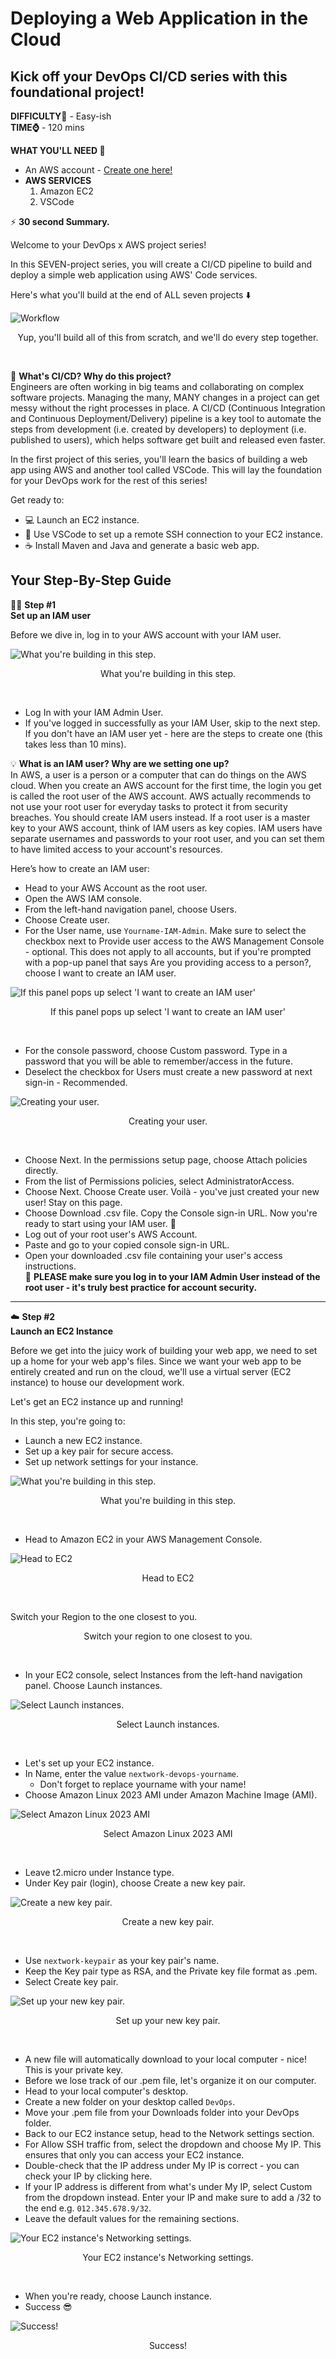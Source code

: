 # Deploying a Web Application in the Cloud

## Kick off your DevOps CI/CD series with this foundational project!

**DIFFICULTY💪** - Easy-ish  
**TIME⌚** - 120 mins  

**WHAT YOU'LL NEED 📝**  
- An AWS account - [Create one here!](https://signin.aws.amazon.com/signup?request_type=register)  
- **AWS SERVICES**  
    1. Amazon EC2  
    2. VSCode  

⚡️ **30 second Summary.**

Welcome to your DevOps x AWS project series! 

In this SEVEN-project series, you will create a CI/CD pipeline to build and deploy a simple web application using AWS' Code services. 

Here's what you'll build at the end of ALL seven projects ⬇️ 

![Workflow](https://learn.nextwork.org/projects/static/aws-devops-vscode/architecture-complete.png "Workflow showing the CI/CD pipeline architecture involving AWS services")  
<p align="center">Yup, you'll build all of this from scratch, and we'll do every step together.</p>  

&nbsp;

🧠 **What's CI/CD? Why do this project?**  
Engineers are often working in big teams and collaborating on complex software projects. Managing the many, MANY changes in a project can get messy without the right processes in place. A CI/CD (Continuous Integration and Continuous Deployment/Delivery) pipeline is a key tool to automate the steps from development (i.e. created by developers) to deployment (i.e. published to users), which helps software get built and released even faster. 

In the first project of this series, you'll learn the basics of building a web app using AWS and another tool called VSCode. This will lay the foundation for your DevOps work for the rest of this series! 

Get ready to:  
- 💻 Launch an EC2 instance.  
- 🔌 Use VSCode to set up a remote SSH connection to your EC2 instance.  
- ☕️ Install Maven and Java and generate a basic web app.

## Your Step-By-Step Guide

💂‍♀️ **Step #1**  
**Set up an IAM user**  

Before we dive in, log in to your AWS account with your IAM user.  

![What you're building in this step.](https://learn.nextwork.org/projects/static/aws-devops-vscode/1.0-framed.png)  
<p align="center">What you're building in this step.</p>  

&nbsp;

- Log In with your IAM Admin User.
- If you've logged in successfully as your IAM User, skip to the next step.
If you don't have an IAM user yet - here are the steps to create one (this takes less than 10 mins).  

💡 **What is an IAM user? Why are we setting one up?**  
In AWS, a user is a person or a computer that can do things on the AWS cloud. When you create an AWS account for the first time, the login you get is called the root user of the AWS account. AWS actually recommends to not use your root user for everyday tasks to protect it from security breaches. You should create IAM users instead. If a root user is a master key to your AWS account, think of IAM users as key copies. IAM users have separate usernames and passwords to your root user, and you can set them to have limited access to your account's resources.

Here’s how to create an IAM user:  
- Head to your AWS Account as the root user.  
- Open the AWS IAM console.  
- From the left-hand navigation panel, choose Users.  
- Choose Create user.  
- For the User name, use `Yourname-IAM-Admin`. Make sure to select the checkbox next to Provide user access to the AWS Management Console - optional. This does not apply to all accounts, but if you're prompted with a pop-up panel that says Are you providing access to a person?, choose I want to create an IAM user.  

![If this panel pops up select 'I want to create an IAM user'](https://learn.nextwork.org/projects/static/aws-security-iam/high-step4.4.png)  
<p align="center">If this panel pops up select 'I want to create an IAM user'</p>  

&nbsp;

- For the console password, choose Custom password. Type in a password that you will be able to remember/access in the future.  
- Deselect the checkbox for Users must create a new password at next sign-in - Recommended.  

![Creating your user.](https://learn.nextwork.org/projects/static/aws-security-iam/high-step4.3.png)  
<p align="center">Creating your user.</p>  

&nbsp;

- Choose Next. In the permissions setup page, choose Attach policies directly.  
- From the list of Permissions policies, select AdministratorAccess.  
- Choose Next. Choose Create user. Voilà - you've just created your new user! Stay on this page.  
- Choose Download .csv file. Copy the Console sign-in URL. Now you're ready to start using your IAM user. 🏁
- Log out of your root user's AWS Account.
- Paste and go to your copied console sign-in URL.
- Open your downloaded .csv file containing your user's access instructions.  
🙏 **PLEASE make sure you log in to your IAM Admin User instead of the root user - it's truly best practice for account security.**

---

☁️ **Step #2**  
**Launch an EC2 Instance**  

Before we get into the juicy work of building your web app, we need to set up a home for your web app's files. Since we want your web app to be entirely created and run on the cloud, we'll use a virtual server (EC2 instance) to house our development work.  

Let's get an EC2 instance up and running!  

In this step, you're going to:  
- Launch a new EC2 instance.  
- Set up a key pair for secure access.  
- Set up network settings for your instance.

![What you're building in this step.](https://learn.nextwork.org/projects/static/aws-devops-vscode/2.0-framed.png)  
<p align="center">What you're building in this step.</p>  

&nbsp;

- Head to Amazon EC2 in your AWS Management Console.  

![Head to EC2](https://learn.nextwork.org/projects/static/aws-devops-vscode/2.1.png)  
<p align="center">Head to EC2</p>  

&nbsp;

Switch your Region to the one closest to you.  
<p align="center">Switch your region to one closest to you.</p>  

&nbsp;

- In your EC2 console, select Instances from the left-hand navigation panel. Choose Launch instances.  

![Select Launch instances.](https://learn.nextwork.org/projects/static/aws-devops-vscode/2.3.png)  
<p align="center">Select Launch instances.</p>  

&nbsp;

- Let's set up your EC2 instance.
- In Name, enter the value `nextwork-devops-yourname`.
  -  Don't forget to replace yourname with your name!
- Choose Amazon Linux 2023 AMI under Amazon Machine Image (AMI).  

![Select Amazon Linux 2023 AMI](https://learn.nextwork.org/projects/static/aws-devops-vscode/2.4.png)  
<p align="center">Select Amazon Linux 2023 AMI</p>  

&nbsp;

- Leave t2.micro under Instance type.
- Under Key pair (login), choose Create a new key pair.  

![Create a new key pair.](https://learn.nextwork.org/projects/static/aws-devops-vscode/2.5.png)  
<p align="center">Create a new key pair.</p>  

&nbsp;

- Use `nextwork-keypair` as your key pair's name.
- Keep the Key pair type as RSA, and the Private key file format as .pem.
- Select Create key pair.  

![Set up your new key pair.](https://learn.nextwork.org/projects/static/aws-devops-vscode/2.6.png)  
<p align="center">Set up your new key pair.</p>  

&nbsp;

- A new file will automatically download to your local computer - nice! This is your private key.
- Before we lose track of our .pem file, let's organize it on our computer.
- Head to your local computer's desktop.
- Create a new folder on your desktop called `DevOps`.
- Move your .pem file from your Downloads folder into your DevOps folder.
- Back to our EC2 instance setup, head to the Network settings section.
- For Allow SSH traffic from, select the dropdown and choose My IP. This ensures that only you can access your EC2 instance.
- Double-check that the IP address under My IP is correct - you can check your IP by clicking here.
- If your IP address is different from what's under My IP, select Custom from the dropdown instead. Enter your IP and make sure to add a /32 to the end e.g. `012.345.678.9/32`.
- Leave the default values for the remaining sections.  

![Your EC2 instance's Networking settings.](https://learn.nextwork.org/projects/static/aws-devops-vscode/2.9.png)  
<p align="center">Your EC2 instance's Networking settings.</p>  

&nbsp;

- When you're ready, choose Launch instance.
- Success 😎  

![Success!](https://learn.nextwork.org/projects/static/aws-devops-vscode/2.11.png)  
<p align="center">Success!</p>  
